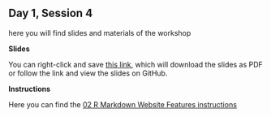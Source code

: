 ## Day 1, Session 4

here you will find slides and materials of the workshop

**Slides**

You can right-click and save [this link](https://github.com/lisallreiber/R-Workshop/raw/main/assets/slides/04_RMarkdown-Websites.pdf), which will download the slides as PDF or follow the link and view the slides on GitHub.


**Instructions**

Here you can find the [02 R Markdown Website Features instructions](https://github.com/lisallreiber/R-Workshop/blob/main/04_RMarkdown-Webstack/04_instructions.html)  